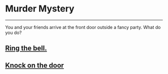 # Murder Mystery
---
 You and your friends arrive at the front door outside a fancy party. What do you do?

 ## [Ring the bell.](ring/ring.md)
 ## [Knock on the door](knock/knock.md)

